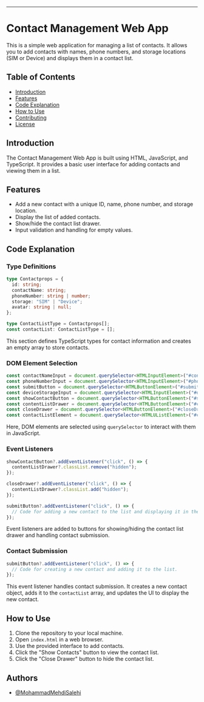 
---
# Contact Management Web App

This is a simple web application for managing a list of contacts. It allows you to add contacts with names, phone numbers, and storage locations (SIM or Device) and displays them in a contact list.

## Table of Contents

- [Introduction](#introduction)
- [Features](#features)
- [Code Explanation](#code-explanation)
- [How to Use](#how-to-use)
- [Contributing](#contributing)
- [License](#license)

## Introduction

The Contact Management Web App is built using HTML, JavaScript, and TypeScript. It provides a basic user interface for adding contacts and viewing them in a list.

## Features

- Add a new contact with a unique ID, name, phone number, and storage location.
- Display the list of added contacts.
- Show/hide the contact list drawer.
- Input validation and handling for empty values.

## Code Explanation

### Type Definitions

```typescript
type Contactprops = {
  id: string;
  contactName: string;
  phoneNumber: string | number;
  storage: "SIM" | "Device";
  avatar: string | null;
};

type ContactListType = Contactprops[];
const contactList: ContactListType = [];
```

This section defines TypeScript types for contact information and creates an empty array to store contacts.

### DOM Element Selection

```typescript
const contactNameInput = document.querySelector<HTMLInputElement>("#contactName");
const phoneNumberInput = document.querySelector<HTMLInputElement>("#phoneNumber");
const submitButton = document.querySelector<HTMLButtonElement>("#submitButton");
const deviceStorageInput = document.querySelector<HTMLInputElement>("#deviceStorage");
const showContactButton = document.querySelector<HTMLButtonElement>("#showContactButton");
const contentListDrawer = document.querySelector<HTMLButtonElement>("#contentListDrawer");
const closeDrawer = document.querySelector<HTMLButtonElement>("#closeDrawer");
const contactListElement = document.querySelector<HTMLUListElement>("#contactListElement");
```

Here, DOM elements are selected using `querySelector` to interact with them in JavaScript.

### Event Listeners

```typescript
showContactButton?.addEventListener("click", () => {
  contentListDrawer?.classList.remove("hidden");
});

closeDrawer?.addEventListener("click", () => {
  contentListDrawer?.classList.add("hidden");
});

submitButton?.addEventListener("click", () => {
  // Code for adding a new contact to the list and displaying it in the UI.
});
```

Event listeners are added to buttons for showing/hiding the contact list drawer and handling contact submission.

### Contact Submission

```typescript
submitButton?.addEventListener("click", () => {
  // Code for creating a new contact and adding it to the list.
});
```

This event listener handles contact submission. It creates a new contact object, adds it to the `contactList` array, and updates the UI to display the new contact.

## How to Use

1. Clone the repository to your local machine.
2. Open `index.html` in a web browser.
3. Use the provided interface to add contacts.
4. Click the "Show Contacts" button to view the contact list.
5. Click the "Close Drawer" button to hide the contact list.

## Authors
- [@MohammadMehdiSalehi](https://github.com/mohammadmehdisalehi)